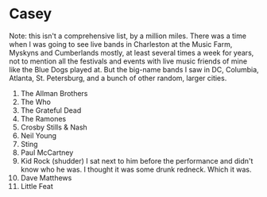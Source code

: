 # Casey

Note: this isn't a comprehensive list, by a million miles. There was a time when I was going to see live bands in Charleston at the Music Farm, Myskyns and Cumberlands mostly, at least several times a week for years, not to mention all the festivals and events with live music friends of mine like the Blue Dogs played at. But the big-name bands I saw in DC, Columbia, Atlanta, St. Petersburg, and a bunch of other random, larger cities.

1. The Allman Brothers
2. The Who
3. The Grateful Dead
4. The Ramones
5. Crosby Stills & Nash
6. Neil Young
7. Sting
8. Paul McCartney
9. Kid Rock \(shudder\) I sat next to him before the performance and didn't know who he was. I thought it was some drunk redneck. Which it was.
10. Dave Matthews
11. Little Feat

